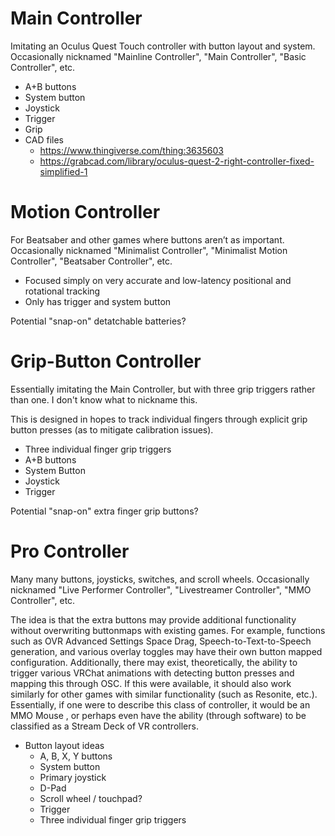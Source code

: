 # Main Controller
Imitating an Oculus Quest Touch controller with button layout and system. Occasionally nicknamed "Mainline Controller", "Main Controller", "Basic Controller", etc.

- A+B buttons
- System button
- Joystick
- Trigger
- Grip
- CAD files
  - https://www.thingiverse.com/thing:3635603
  - https://grabcad.com/library/oculus-quest-2-right-controller-fixed-simplified-1

# Motion Controller
For Beatsaber and other games where buttons aren’t as important. Occasionally nicknamed "Minimalist Controller", "Minimalist Motion Controller", "Beatsaber Controller", etc.

- Focused simply on very accurate and low-latency positional and rotational tracking
- Only has trigger and system button

Potential "snap-on" detatchable batteries?

# Grip-Button Controller
Essentially imitating the Main Controller, but with three grip triggers rather than one. I don't know what to nickname this.

This is designed in hopes to track individual fingers through explicit grip button presses (as to mitigate calibration issues).

- Three individual finger grip triggers
- A+B buttons
- System Button
- Joystick
- Trigger

Potential "snap-on" extra finger grip buttons?

# Pro Controller
Many many buttons, joysticks, switches, and scroll wheels. Occasionally nicknamed "Live Performer Controller", "Livestreamer Controller", "MMO Controller", etc.

The idea is that the extra buttons may provide additional functionality without overwriting buttonmaps with existing games. For example, functions such as OVR Advanced Settings Space Drag, Speech-to-Text-to-Speech generation, and various overlay toggles may have their own button mapped configuration. Additionally, there may exist, theoretically, the ability to trigger various VRChat animations with detecting button presses and mapping this through OSC. If this were available, it should also work similarly for other games with similar functionality (such as Resonite, etc.). Essentially, if one were to describe this class of controller, it would be an MMO Mouse , or perhaps even have the ability (through software) to be classified as a Stream Deck of VR controllers.

- Button layout ideas
  - A, B, X, Y buttons
  - System button
  - Primary joystick
  - D-Pad
  - Scroll wheel / touchpad?
  - Trigger
  - Three individual finger grip triggers

